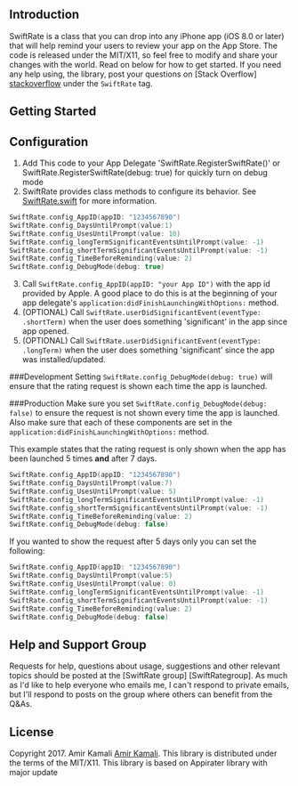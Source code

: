 Introduction
---------------

SwiftRate is a class that you can drop into any iPhone app (iOS 8.0 or later) that will help remind your users
to review your app on the App Store. The code is released under the MIT/X11, so feel free to
modify and share your changes with the world. Read on below for how to get started. If you need any help using, the library, post your questions on [Stack Overflow] [stackoverflow] under the `SwiftRate` tag.

Getting Started
---------------


Configuration
-------------
1. Add This code to your App Delegate 'SwiftRate.RegisterSwiftRate()' or  SwiftRate.RegisterSwiftRate(debug: true) for quickly turn on debug mode
2. SwiftRate provides class methods to configure its behavior. See [SwiftRate.swift] for more information.

```swift
SwiftRate.config_AppID(appID: "1234567890")
SwiftRate.config_DaysUntilPrompt(value:1)
SwiftRate.config_UsesUntilPrompt(value: 10)
SwiftRate.config_longTermSignificantEventsUntilPrompt(value: -1)
SwiftRate.config_shortTermSignificantEventsUntilPrompt(value: -1)
SwiftRate.config_TimeBeforeReminding(value: 2)
SwiftRate.config_DebugMode(debug: true)
```

3. Call `SwiftRate.config_AppID(appID: "your App ID")` with the app id provided by Apple. A good place to do this is at the beginning of your app delegate's `application:didFinishLaunchingWithOptions:` method.
4. (OPTIONAL) Call `SwiftRate.userDidSignificantEvent(eventType: .shortTerm)` when the user does something 'significant' in the app since app opened.
5. (OPTIONAL) Call `SwiftRate.userDidSignificantEvent(eventType: .longTerm)` when the user does something 'significant' since the app was installed/updated.

###Development
Setting `SwiftRate.config_DebugMode(debug: true)` will ensure that the rating request is shown each time the app is launched.

###Production
Make sure you set `SwiftRate.config_DebugMode(debug: false)` to ensure the request is not shown every time the app is launched. Also make sure that each of these components are set in the `application:didFinishLaunchingWithOptions:` method.

This example states that the rating request is only shown when the app has been launched 5 times **and** after 7 days.

```swift
SwiftRate.config_AppID(appID: "1234567890")
SwiftRate.config_DaysUntilPrompt(value:7)
SwiftRate.config_UsesUntilPrompt(value: 5)
SwiftRate.config_longTermSignificantEventsUntilPrompt(value: -1)
SwiftRate.config_shortTermSignificantEventsUntilPrompt(value: -1)
SwiftRate.config_TimeBeforeReminding(value: 2)
SwiftRate.config_DebugMode(debug: false)

```

If you wanted to show the request after 5 days only you can set the following:

```swift
SwiftRate.config_AppID(appID: "1234567890")
SwiftRate.config_DaysUntilPrompt(value:5)
SwiftRate.config_UsesUntilPrompt(value: 0)
SwiftRate.config_longTermSignificantEventsUntilPrompt(value: -1)
SwiftRate.config_shortTermSignificantEventsUntilPrompt(value: -1)
SwiftRate.config_TimeBeforeReminding(value: 2)
SwiftRate.config_DebugMode(debug: false)
```

Help and Support Group
----------------------
Requests for help, questions about usage, suggestions and other relevant topics should be posted at the [SwiftRate group] [SwiftRategroup]. As much as I'd like to help everyone who emails me, I can't respond to private emails, but I'll respond to posts on the group where others can benefit from the Q&As.

License
-------
Copyright 2017. Amir Kamali [Amir Kamali].
This library is distributed under the terms of the MIT/X11.
This library is based on Appirater library with major update


[stackoverflow]: http://stackoverflow.com/
[homepage]: https://arashpayan.com/blog/2009/09/07/presenting-SwiftRate/
[Amir Kamali]: http://Kamali.io
[SwiftRate.swift]: https://github.com/AmirKamali/SwiftRate/blob/master/SwiftRate.swift

